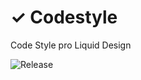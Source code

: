 # ✓ Codestyle
Code Style pro Liquid Design

![Release](https://img.shields.io/github/v/release/liquiddesign/codestyle.svg?1)
